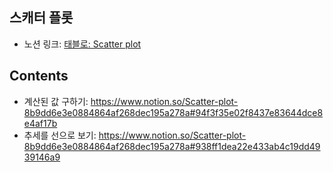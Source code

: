 ## 스캐터 플롯  <br>
- 노션 링크: 
[태블로: Scatter plot](https://www.notion.so/Scatter-plot-8b9dd6e3e0884864af268dec195a278a)
## Contents
- 계산된 값 구하기: https://www.notion.so/Scatter-plot-8b9dd6e3e0884864af268dec195a278a#94f3f35e02f8437e83644dce8e4af17b
- 추세를 선으로 보기: https://www.notion.so/Scatter-plot-8b9dd6e3e0884864af268dec195a278a#938ff1dea22e433ab4c19dd4939146a9
